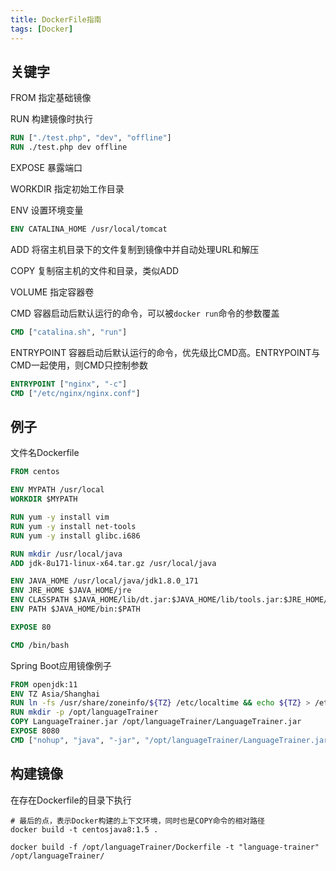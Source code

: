 ```yaml
---
title: DockerFile指南
tags: [Docker]
---
```


## 关键字

FROM 指定基础镜像

RUN 构建镜像时执行

```dockerfile
RUN ["./test.php", "dev", "offline"]
RUN ./test.php dev offline
```

EXPOSE 暴露端口

WORKDIR 指定初始工作目录

ENV 设置环境变量

```dockerfile
ENV CATALINA_HOME /usr/local/tomcat
```

ADD 将宿主机目录下的文件复制到镜像中并自动处理URL和解压

COPY 复制宿主机的文件和目录，类似ADD

VOLUME 指定容器卷

CMD 容器启动后默认运行的命令，可以被`docker run`命令的参数覆盖

```dockerfile
CMD ["catalina.sh", "run"]
```

ENTRYPOINT 容器启动后默认运行的命令，优先级比CMD高。ENTRYPOINT与CMD一起使用，则CMD只控制参数

```dockerfile
ENTRYPOINT ["nginx", "-c"]
CMD ["/etc/nginx/nginx.conf"]
```

## 例子

文件名Dockerfile

```dockerfile
FROM centos

ENV MYPATH /usr/local
WORKDIR $MYPATH

RUN yum -y install vim
RUN yum -y install net-tools
RUN yum -y install glibc.i686

RUN mkdir /usr/local/java
ADD jdk-8u171-linux-x64.tar.gz /usr/local/java

ENV JAVA_HOME /usr/local/java/jdk1.8.0_171
ENV JRE_HOME $JAVA_HOME/jre
ENV CLASSPATH $JAVA_HOME/lib/dt.jar:$JAVA_HOME/lib/tools.jar:$JRE_HOME/lib:$CLASSPATH
ENV PATH $JAVA_HOME/bin:$PATH

EXPOSE 80

CMD /bin/bash
```

Spring Boot应用镜像例子

```dockerfile
FROM openjdk:11
ENV TZ Asia/Shanghai  
RUN ln -fs /usr/share/zoneinfo/${TZ} /etc/localtime && echo ${TZ} > /etc/timezone
RUN mkdir -p /opt/languageTrainer
COPY LanguageTrainer.jar /opt/languageTrainer/LanguageTrainer.jar
EXPOSE 8080
CMD ["nohup", "java", "-jar", "/opt/languageTrainer/LanguageTrainer.jar", "&"]
```

## 构建镜像

在存在Dockerfile的目录下执行

```shell
# 最后的点，表示Docker构建的上下文环境，同时也是COPY命令的相对路径
docker build -t centosjava8:1.5 .
```

```shell
docker build -f /opt/languageTrainer/Dockerfile -t "language-trainer" /opt/languageTrainer/
```